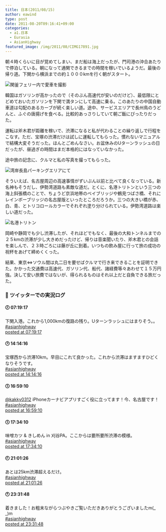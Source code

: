 ```yaml
---
title: 日本(2011/08/15)
author: eawind
type: post
date: 2011-08-20T09:16:41+09:00
categories:
  - a1.日本
  - Eurasia
  - AsianHighway
featured_image: /img/2011/08/CIMG17891.jpg
---
```

朝４時くらいに目が覚めてしまい、まだ船は海上だったが、門司港の沖合あたりで停泊している。朝になって通関できるまでの時間を稼いでいるようだ。最後の帰り道。下関から横浜までの約１０００kmを行く朝がスタート。

![関釜フェリー内で愛車を撮影](/img/2011/08/CIMG17811.jpg)

韓国はガソリンが高かったので（そのぶん高速代が安いのだけど）、最低限にとどめておいたガソリンを下関で満タンにして高速に乗る。このあたりの中国自動車道は勾配のあるカーブが続く楽しい道。途中、サービスエリアで長州鳥のうどんと、ふぐの唐揚げを食べる。比較的あっさりしていて朝ご飯にぴったりだった。

運転は斧木君が距離を稼いで、渋滞になると私が代わることの繰り返しで行程をこなす。ただ、宝塚の渋滞だけは試しに運転してもらった。慣れないマニュアルで結構大変そうだった。ほんとごめんなさい。お盆休みのUターンラッシュの日だったが、昼過ぎの時間はまだ本格的にはなっていなかった。

途中旅の記念に、クルマと私の写真を撮ってもらった。

![湾岸長島パーキングエリアにて](/img/2011/08/CIMG1784.jpg)

そういえば、名古屋周辺の高速事情がずいぶん以前と比べて良くなっている。新名神もそうだし、伊勢湾道路も素敵な道だ。とくに、名港トリトンという三つの海上斜張橋のことで、ちょうど京浜地帯のベイブリッジや鶴見つばさ橋、それにレインボーブリッジの名古屋版といったところだろうか。三つの大きい橋が赤、白、青、とトリコロールカラーでそれぞれ塗り分けられている。伊勢湾道路は楽しい道だった。

![名港トリトン](/img/2011/08/CIMG17891.jpg)


岡崎や静岡でも少し渋滞したが、それほどでもなく、最後の大和トンネルまでの２５kmの渋滞が少し大きめだったけど、帰りは音楽聞いたり、斧木君との会話を楽しんで、２３時ごろには藤が丘に到着。いつもの飲み屋に行って旅の成功の祝杯をあげて締めくくった。

結果、東京⇔ソウル間は丸二日を要せばクルマで行き来できることを証明できた。かかった交通費は高速代、ガソリン代、船代、諸経費等々あわせて１５万円強。決して安い旅費ではないが、得られるものはそれ以上だと自負できる旅だった。

### 📡 **ツイッターでの実況ログ**

#### 🕖 **07:19:17**  
下関入港。これから1,000kmの復路の残り。Uターンラッシュにはまりそう。。  
[#asianhighway](http://twitter.com/search?q=%23asianhighway)  
[posted at 07:19:17](http://twitter.com/eawind/status/102866913029402624)

#### 🕑 **14:14:16**  
宝塚西から渋滞10km。早目にこれて良かった。これから渋滞はますますひどくなりそうです。  
[#asianhighway](http://twitter.com/search?q=%23asianhighway)  
[posted at 14:14:16](http://twitter.com/eawind/status/102971346170023936)

#### 🕔 **16:59:10**  
[@kakky0312](http://twitter.com/kakky0312) iPhoneカーナビアプリすごく役に立ってます！今、名古屋です！  
[#asianhighway](http://twitter.com/search?q=%23asianhighway)  
[posted at 16:59:10](http://twitter.com/eawind/status/103012844072738817)

#### 🕔 **17:34:10**  
味噌カツ & きしめん in 刈谷PA。ここからは要所要所渋滞の模様。  
[#asianhighway](http://twitter.com/search?q=%23asianhighway)  
[posted at 17:34:10](http://twitter.com/eawind/status/103021653302312960)

#### 🕘 **21:01:26**  
あとは25km渋滞超えるだけ。  
[#asianhighway](http://twitter.com/search?q=%23asianhighway)  
[posted at 21:01:26](http://twitter.com/eawind/status/103073811737493504)

#### 🕚 **23:31:48**  
着きました！お粗末ながらつぶやきご覧いただきありがとうございましたm(_ _)m  
[#asianhighway](http://twitter.com/search?q=%23asianhighway)  
[posted at 23:31:48](http://twitter.com/eawind/status/103111654375559169)
